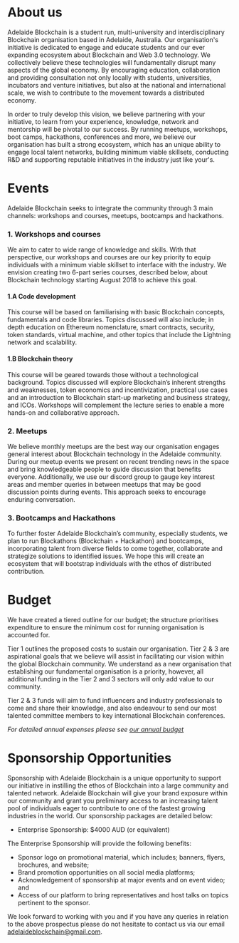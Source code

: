 About us
=======
Adelaide Blockchain is a student run, multi-university and interdisciplinary Blockchain organisation based in Adelaide, Australia. Our organisation's initiative is dedicated to engage and educate students and our ever expanding ecosystem about Blockchain and Web 3.0 technology. We collectively believe these technologies will fundamentally disrupt many aspects of the global economy. By encouraging education, collaboration and providing consultation not only locally with students, universities, incubators and venture initiatives, but also at the national and international scale, we wish to contribute to the movement towards a distributed economy.

In order to truly develop this vision, we believe partnering with your initiative, to learn from your experience, knowledge, network and mentorship will be pivotal to our success. By running meetups, workshops, boot camps, hackathons, conferences and more, we believe our organisation has built a strong ecosystem, which has an unique ability to engage local talent networks, building minimum viable skillsets, conducting R&D and supporting reputable initiatives in the industry just like your's.

Events
=======
Adelaide Blockchain seeks to integrate the community through 3 main channels: workshops and courses, meetups, bootcamps and hackathons.

### 1. Workshops and courses ###

We aim to cater to wide range of knowledge and skills. With that perspective, our workshops and courses are our key priority to equip individuals with a minimum viable skillset to interface with the industry. We envision creating two 6-part series courses, described below, about Blockchain technology starting August 2018 to achieve this goal. 

#### 1.A Code development ####
This course will be based on familiarising with basic Blockchain concepts, fundamentals and code libraries. Topics discussed will also include; in depth education on Ethereum nomenclature, smart contracts, security, token standards, virtual machine, and other topics that include the Lightning network and scalability.

#### 1.B Blockchain theory ####
This course will be geared towards those without a technological background.  Topics discussed will explore Blockchain’s inherent strengths and weaknesses, token economics and incentivization, practical use cases and an introduction to Blockchain start-up marketing and business strategy, and ICOs.
Workshops will complement the lecture series to enable a more hands-on and collaborative approach.

### 2. Meetups ###

We believe monthly meetups are the best way our organisation engages general interest about Blockchain technology in the Adelaide community. During our meetup events we present on recent trending news in the space and bring knowledgeable people to guide discussion that benefits everyone. Additionally, we use our discord group to gauge key interest areas and member queries in between meetups that may be good discussion points during events. This approach seeks to encourage enduring conversation. 

### 3. Bootcamps and Hackathons ###

To further foster Adelaide Blockchain’s community, especially students, we plan to run Blockathons (Blockchain + Hackathon) and bootcamps, incorporating talent from diverse fields to come together, collaborate and strategize solutions to identified issues. We hope this will create an ecosystem that will bootstrap individuals with the ethos of distributed contribution. 

Budget
=======
We have created a tiered outline for our budget; the structure prioritises expenditure to ensure the minimum cost for running organisation is accounted for. 

Tier 1 outlines the proposed costs to sustain our organisation. Tier 2 & 3 are aspirational goals that we believe will assist in facilitating our vision within the global Blockchain community. We understand as a new organisation that establishing our fundamental organisation is a priority, however, all additional funding in the Tier 2 and 3 sectors will only add value to our community. 

Tier 2 & 3 funds will aim to fund influencers and industry professionals to come and share their knowledge, and also endeavour to send our most talented committee members to key international Blockchain conferences. 

_For detailed annual expenses please see [our annual budget](https://github.com/adelaideblockchain/admin/blob/master/sponsorship-budget.md)_

Sponsorship Opportunities
=======
Sponsorship with Adelaide Blockchain is a unique opportunity to support our initiative in instilling the ethos of Blockchain into a large community and talented network. Adelaide Blockchain will give your brand exposure within our community and grant you preliminary access to an increasing talent pool of individuals eager to contribute to one of the fastest growing industries in the world.
Our sponsorship packages are detailed below:

* Enterprise Sponsorship: $4000 AUD (or equivalent)

The Enterprise Sponsorship will provide the following benefits:

*	Sponsor logo on promotional material, which includes; banners, flyers, brochures, and website;
*	Brand promotion opportunities on all social media platforms;
*	Acknowledgement of sponsorship at major events and on event video; and
*	Access of our platform to bring representatives and host talks on topics pertinent to the sponsor.

We look forward to working with you and if you have any queries in relation to the above prospectus please do not hesitate to contact us via our email adelaideblockchain@gmail.com.
